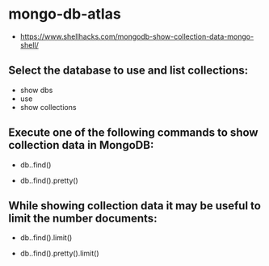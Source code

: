 # mongo-db-atlas
- https://www.shellhacks.com/mongodb-show-collection-data-mongo-shell/

## Select the database to use and list collections:

 - show dbs 
 - use <databaseName>
 - show collections

## Execute one of the following commands to show collection data in MongoDB:

 - db.<collectionName>.find() 

 - db.<collectionName>.find().pretty() 

## While showing collection data it may be useful to limit the number documents:

 - db.<collectionName>.find().limit(<number>)

 - db.<collectionName>.find().pretty().limit(<number>)
